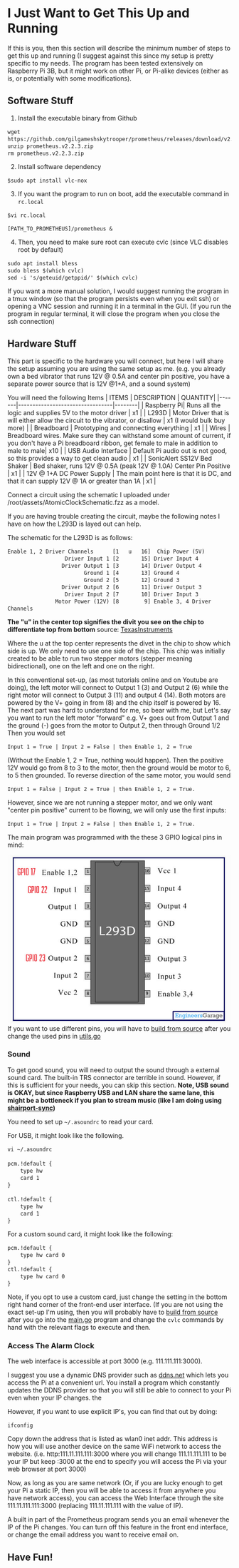 # I Just Want to Get This Up and Running

If this is you, then this section will describe the minimum number of steps to get this up and running (I suggest against this since my setup is pretty specific to my needs. The program has been tested extensively on Raspberry Pi 3B, but it might work on other Pi, or Pi-alike devices (either as is, or potentially with some modifications).

## Software Stuff

1. Install the executable binary from Github

```
wget https://github.com/gilgameshskytrooper/prometheus/releases/download/v2.2.3/prometheus.v2.2.3.zip
unzip prometheus.v2.2.3.zip
rm prometheus.v2.2.3.zip
```

2. Install software dependency

```
$sudo apt install vlc-nox
```

3. If you want the program to run on boot, add the executable command in `rc.local`

```
$vi rc.local
```

```
[PATH_TO_PROMETHEUS]/prometheus &
```

4. Then, you need to make sure root can execute cvlc (since VLC disables root by default)
```
sudo apt install bless
sudo bless $(which cvlc)
sed -i 's/geteuid/getppid/' $(which cvlc)
```

If you want a more manual solution, I would suggest running the program in a tmux window (so that the program persists even when you exit ssh) or opening a VNC session and running it in a terminal in the GUI. (If you run the program in regular terminal, it will close the program when you close the ssh connection)

## Hardware Stuff
This part is specific to the hardware you will connect, but here I will share the setup assuming you are using the same setup as me. (e.g. you already own a bed vibrator that runs 12V @ 0.5A and center pin positive, you have a separate power source that is 12V @1+A, and a sound system)

You will need the following Items
| ITEMS | DESCRIPTION | QUANTITY|
|-------|---------------------------------|--------|
| Raspberry Pi| Runs all the logic and supplies 5V to the motor driver | x1 |
| L293D | Motor Driver that is will either allow the circuit to the vibrator, or disallow | x1 (I would bulk buy more) |
| Breadboard | Prototyping and connecting everything | x1 |
| Wires | Breadboard wires. Make sure they can withstand some amount of current, if you don't have a Pi breadboard ribbon, get female to male in addition to male to male| x10 |
| USB Audio Interface | Default Pi audio out is not good, so this provides a way to get clean audio | x1 |
| SonicAlert SS12V Bed Shaker | Bed shaker, runs 12V @ 0.5A (peak 12V @ 1.0A) Center Pin Positive | x1 |
| 12V @ 1+A DC Power Supply | The main point here is that it is DC, and that it can supply 12V @ 1A or greater than 1A | x1 |

Connect a circuit using the schematic I uploaded under /root/assets/AtomicClockSchematic.fzz as a model.

If you are having trouble creating the circuit, maybe the following notes I have on how the L293D is layed out can help.

The schematic for the L293D is as follows:

```
Enable 1, 2 Driver Channels      [1   u   16]  Chip Power (5V)
                  Driver Input 1 [2       15] Driver Input 4
                 Driver Output 1 [3       14] Driver Output 4
                        Ground 1 [4       13] Ground 4
                        Ground 2 [5       12] Ground 3
                 Driver Output 2 [6       11] Driver Output 3
                  Driver Input 2 [7       10] Driver Input 3
               Motor Power (12V) [8        9] Enable 3, 4 Driver Channels
```
**The "u" in the center top signifies the divit you see on the chip to differentiate top from bottom**
source: [TexasInstruments](http://www.ti.com/lit/ds/symlink/l293.pdf)

Where the u at the top center represents the divet in the chip to show which side is up. We only need to use one side of the chip.
This chip was initially created to be able to run two stepper motors (stepper meaning bidirectional), one on the left and one on the right.

In this conventional set-up, (as most tutorials online and on Youtube are doing), the left motor will connect to Output 1 (3) and Output 2 (6) while the right motor will connect to Output 3 (11) and output 4 (14). Both motors are powered by the V+ going in from (8) and the chip itself is powered by 16. The next part was hard to understand for me, so bear with me, but Let's say you want to run the left motor "forward" e.g. V+ goes out from Output 1 and the ground (-) goes from the motor to Output 2, then through Ground 1/2 Then you would set 

```
Input 1 = True | Input 2 = False | then Enable 1, 2 = True
```

(Without the Enable 1, 2 = True, nothing would happen). Then the positive 12V would go from 8 to 3 to the motor, then the ground would be motor to 6, to 5 then grounded. To reverse direction of the same motor, you would send

```
Input 1 = False | Input 2 = True | then Enable 1, 2 = True.
```

However, since we are not running a stepper motor, and we only want "center pin positive" current to be flowing, we will only use the first inputs: 

```
Input 1 = True | Input 2 = False | then Enable 1, 2 = True.
```

The main program was programmed with the these 3 GPIO logical pins in mind:

![schematic](assets/l293layout.jpg)
If you want to use different pins, you will have to [build from source](Prometheus.md#build-from-source) after you change the used pins in [utils.go](utils/utils.go)

### Sound

To get good sound, you will need to output the sound through a external sound card. The built-in TRS connector are terrible in sound. However, if this is sufficient for your needs, you can skip this section.
**Note, USB sound is OKAY, but since Raspberry USB and LAN share the same lane, this might be a bottleneck if you plan to stream music (like I am doing using [shairport-sync](https://github.com/mikebrady/shairport-sync))**

You need to set up `~/.asoundrc` to read your card.

For USB, it might look like the following.

```
vi ~/.asoundrc

pcm.!default {
    type hw
    card 1
}

ctl.!default {
    type hw
    card 1
}
```

For a custom sound card, it might look like the following:

```
pcm.!default {
	type hw card 0
}
ctl.!default {
	type hw card 0
}
```

Note, if you opt to use a custom card, just change the setting in the bottom right hand corner of the front-end user interface. (If you are not using the exact set-up I'm using, then you will probably have to [build from source](Prometheus.md#build-from-source) after you go into the [main.go](https://github.com/gilgameshskytrooper/prometheus/blob/master/main.go) program and change the `cvlc` commands by hand with the relevant flags to execute and then.

### Access The Alarm Clock

The web interface is accessible at port 3000 (e.g. 111.111.111:3000).

I suggest you use a dynamic DNS provider such as [ddns.net](ddns.net) which lets you access the Pi at a convenient url. You install a program which constantly updates the DDNS provider so that you will still be able to connect to your Pi even when your IP changes. the

However, if you want to use explicit IP's, you can find that out by doing:

```
ifconfig
```

Copy down the address that is listed as wlan0 inet addr. This address is how you will use another device on the same WiFi network to access the website. (i.e. http:111.11.111.111:3000 where you will change 111.11.111.111 to be your IP but keep :3000 at the end to specify you will access the Pi via your web browser at port 3000)

Now, as long as you are same network (Or, if you are lucky enough to get your Pi a static IP, then you will be able to access it from anywhere you have network access), you can access the Web Interface through the site 111.11.111.111:3000 (replacing 111.11.111.111 with the value of IP).

A built in part of the Prometheus program sends you an email whenever the IP of the Pi changes. You can turn off this feature in the front end interface, or change the email address you want to receive email on.

## Have Fun!
